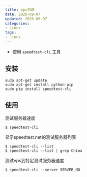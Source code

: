 ```yaml
---
title: vps测速
date: 2020-09-07
updated: 2020-09-07
categories:
- Linux
tags:
- Linux
---
```


* 使用 `speedtest-cli` 工具

## 安装
```
sudo apt-get update
sudo apt-get install python-pip
sudo pip install speedtest-cli
```
## 使用

测试服务器速度
```
$ speedtest-cli
```

显示speedtest.net的测试服务器列表
```
$ speedtest-cli --list
$ speedtest-cli --list | grep China
```

测试vps到特定测试服务器速度
```
$ speedtest-cli --server SERVER_NO
```
